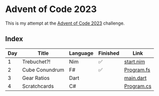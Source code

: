# Advent of Code 2023

This is my attempt at the [Advent of Code 2023](https://adventofcode.com/2023) challenge.

## Index

| Day | Title | Language | Finished | Link |
| --- | ----- | -------- | ---- | --- |
| 1 | Trebuchet?! | Nim | ✅ | [start.nim](./01/start.nim) |
| 2 | Cube Conundrum | F# | ✅ | [Program.fs](./02/Program.fs) |
| 3 | Gear Ratios | Dart |  | [main.dart](./03/console/bin/console.dart) |
| 4 | Scratchcards | C# |  | [Program.cs](./04/Program.cs) |